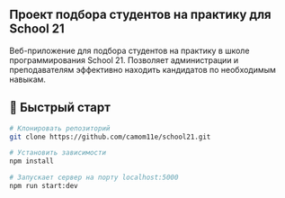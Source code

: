 ## Проект подбора студентов на практику для School 21

Веб-приложение для подбора студентов на практику в школе программирования School 21. 
Позволяет администрации и преподавателям эффективно находить кандидатов по необходимым навыкам.

## 🚀 Быстрый старт

```bash
# Клонировать репозиторий
git clone https://github.com/camom11e/school21.git

# Установить зависимости
npm install

# Запускает сервер на порту localhost:5000
npm run start:dev